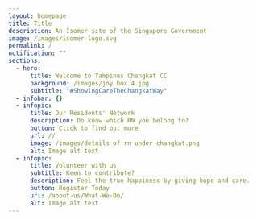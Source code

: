 ```yaml
---
layout: homepage
title: Title
description: An Isomer site of the Singapore Government
image: /images/isomer-logo.svg
permalink: /
notification: ""
sections:
  - hero:
      title: Welcome to Tampines Changkat CC
      background: /images/joy box 4.jpg
      subtitle: "#ShowingCareTheChangkatWay"
  - infobar: {}
  - infopic:
      title: Our Residents' Network
      description: Do know which RN you belong to?
      button: Click to find out more
      url: //
      image: /images/details of rn under changkat.png
      alt: Image alt text
  - infopic:
      title: Volunteer with us
      subtitle: Keen to contribute?
      description: Feel the true happiness by giving hope and care.
      button: Register Today
      url: /about-us/What-We-Do/
      alt: Image alt text
---
```

